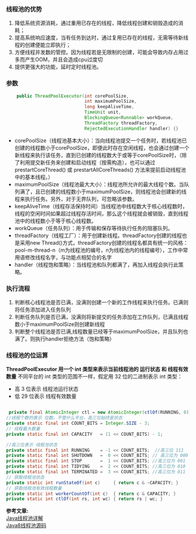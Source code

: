 ### 线程池的优势
1. 降低系统资源消耗，通过重用已存在的线程，降低线程创建和销毁造成的消耗；
2. 提高系统响应速度，当有任务到达时，通过复用已存在的线程，无需等待新线程的创建便能立即执行；
3. 方便线程并发数的管控。因为线程若是无限制的创建，可能会导致内存占用过多而产生OOM，并且会造成cpu过度切
4. 提供更强大的功能，延时定时线程池。

### 参数
```java
    public ThreadPoolExecutor(int corePoolSize,
                              int maximumPoolSize,
                              long keepAliveTime,
                              TimeUnit unit,
                              BlockingQueue<Runnable> workQueue,
                              ThreadFactory threadFactory,
                              RejectedExecutionHandler handler) {}
```
- corePoolSize（线程池基本大小）：当向线程池提交一个任务时，若线程池已创建的线程数小于corePoolSize，即便此时存在空闲线程，也会通过创建一个新线程来执行该任务，直到已创建的线程数大于或等于corePoolSize时，（除了利用提交新任务来创建和启动线程（按需构造），也可以通过 prestartCoreThread() 或 prestartAllCoreThreads() 方法来提前启动线程池中的基本线程。）
- maximumPoolSize（线程池最大大小）：线程池所允许的最大线程个数。当队列满了，且已创建的线程数小于maximumPoolSize，则线程池会创建新的线程来执行任务。另外，对于无界队列，可忽略该参数。
- keepAliveTime（线程存活保持时间）当线程池中线程数大于核心线程数时，线程的空闲时间如果超过线程存活时间，那么这个线程就会被销毁，直到线程池中的线程数小于等于核心线程数。
- workQueue（任务队列）：用于传输和保存等待执行任务的阻塞队列。
- threadFactory（线程工厂）：用于创建新线程。threadFactory创建的线程也是采用new Thread()方式，threadFactory创建的线程名都具有统一的风格：pool-m-thread-n（m为线程池的编号，n为线程池内的线程编号），工作中常用语修改线程名字，与功能点相契合的名字
- handler（线程饱和策略）：当线程池和队列都满了，再加入线程会执行此策略。

### 执行流程
1. 判断核心线程池是否已满，没满则创建一个新的工作线程来执行任务。已满则将任务添加进入任务队列
2. 判断任务队列是否已满，没满则将新提交的任务添加在工作队列，已满且线程数小于maximumPoolSize则创建新线程
3. 判断整个线程池是否已满,线程数量已经等于maximumPoolSize，并且队列也满了。则执行handler拒绝方法（饱和策略）

### 线程池的位运算
**ThreadPoolExecutor 用一个 int 类型来表示当前线程池的 运行状态 和 线程有效数量**
不同平台的 int 类型的范围不一样，假定用 32 位的二进制表示 int 类型：
- 高 3 位表示 线程池运行状态
- 低 29 位表示 线程有效数量

```java

 private final AtomicInteger ctl = new AtomicInteger(ctlOf(RUNNING, 0));
//线程个数的表示 位数。不管什么平台，高三位始终是状态
private static final int COUNT_BITS = Integer.SIZE - 3;
// 线程最大数量
private static final int CAPACITY   = (1 << COUNT_BITS) - 1;

//高三位表示 线程池状态 
private static final int RUNNING    = -1 << COUNT_BITS;  //高三位 111 
private static final int SHUTDOWN   =  0 << COUNT_BITS; // 高三位为 000
private static final int STOP       =  1 << COUNT_BITS; //高三位为 001
private static final int TIDYING    =  2 << COUNT_BITS; //高三位为 010
private static final int TERMINATED =  3 << COUNT_BITS; //高三位为 011
// 获取线程池状态
private static int runStateOf(int c)     { return c & ~CAPACITY; }
// 获取线程池有效线程数量
private static int workerCountOf(int c)  { return c & CAPACITY; }
private static int ctlOf(int rs, int wc) { return rs | wc; }
```

**参考文章:**<br>
[Java线程池详解](https://www.jianshu.com/p/7726c70cdc40)<br>
[Java8线程池源码](https://www.jianshu.com/p/a60d40b0e4e9)<br>

